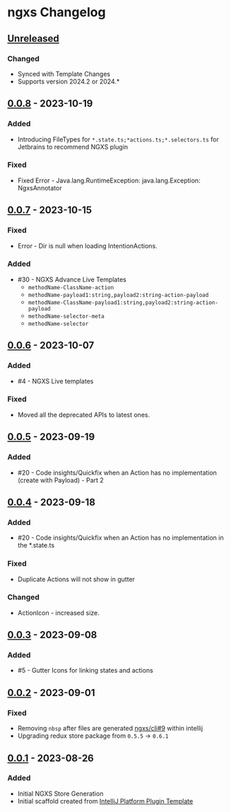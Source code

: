 <!-- Keep a Changelog guide -> https://keepachangelog.com -->

# ngxs Changelog

## [Unreleased]
### Changed
- Synced with Template Changes
- Supports version 2024.2 or 2024.*

## [0.0.8] - 2023-10-19

### Added

- Introducing FileTypes for `*.state.ts;*actions.ts;*.selectors.ts` for Jetbrains to recommend NGXS plugin

### Fixed

- Fixed Error - Java.lang.RuntimeException: java.lang.Exception: NgxsAnnotator

## [0.0.7] - 2023-10-15

### Fixed

- Error - Dir is null when loading IntentionActions.

### Added

- #30 - NGXS Advance Live Templates 
  - `methodName-ClassName-action`
  - `methodName-payload1:string,payload2:string-action-payload`
  - `methodName-ClassName-payload1:string,payload2:string-action-payload`
  - `methodName-selector-meta`
  - `methodName-selector`

## [0.0.6] - 2023-10-07

### Added

- #4 - NGXS Live templates 

### Fixed

- Moved all the deprecated APIs to latest ones.

## [0.0.5] - 2023-09-19

### Added

- #20 - Code insights/Quickfix when an Action has no implementation (create with Payload) - Part 2

## [0.0.4] - 2023-09-18

### Added

- #20 - Code insights/Quickfix when an Action has no implementation in the *.state.ts

### Fixed

- Duplicate Actions will not show in gutter

### Changed

- ActionIcon - increased size.

## [0.0.3] - 2023-09-08

### Added

- #5 - Gutter Icons for linking states and actions

## [0.0.2] - 2023-09-01

### Fixed

- Removing `nbsp` after files are generated [ngxs/cli#9](https://github.com/ngxs/cli/issues/9) within intellij
- Upgrading redux store package from `0.5.5` -> `0.6.1`

## [0.0.1] - 2023-08-26

### Added

- Initial NGXS Store Generation
- Initial scaffold created from [IntelliJ Platform Plugin Template](https://github.com/JetBrains/intellij-platform-plugin-template)

[Unreleased]: https://github.com/dinbtechit/ngxs/compare/v0.0.8...HEAD
[0.0.8]: https://github.com/dinbtechit/ngxs/compare/v0.0.7...v0.0.8
[0.0.7]: https://github.com/dinbtechit/ngxs/compare/v0.0.6...v0.0.7
[0.0.6]: https://github.com/dinbtechit/ngxs/compare/v0.0.5...v0.0.6
[0.0.5]: https://github.com/dinbtechit/ngxs/compare/v0.0.4...v0.0.5
[0.0.4]: https://github.com/dinbtechit/ngxs/compare/v0.0.3...v0.0.4
[0.0.3]: https://github.com/dinbtechit/ngxs/compare/v0.0.2...v0.0.3
[0.0.2]: https://github.com/dinbtechit/ngxs/compare/v0.0.1...v0.0.2
[0.0.1]: https://github.com/dinbtechit/ngxs/commits/v0.0.1
